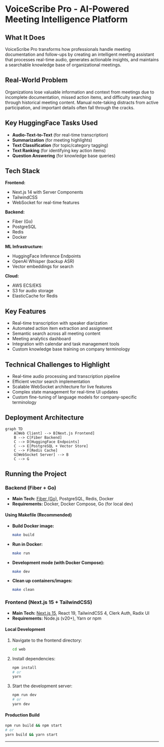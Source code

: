 # VoiceScribe Pro - AI-Powered Meeting Intelligence Platform

## What It Does
VoiceScribe Pro transforms how professionals handle meeting documentation and follow-ups by creating an intelligent meeting assistant that processes real-time audio, generates actionable insights, and maintains a searchable knowledge base of organizational meetings.

## Real-World Problem
Organizations lose valuable information and context from meetings due to incomplete documentation, missed action items, and difficulty searching through historical meeting content. Manual note-taking distracts from active participation, and important details often fall through the cracks.

## Key HuggingFace Tasks Used
- **Audio-Text-to-Text** (for real-time transcription)
- **Summarization** (for meeting highlights)
- **Text Classification** (for topic/category tagging)
- **Text Ranking** (for identifying key action items)
- **Question Answering** (for knowledge base queries)

## Tech Stack
**Frontend:**
- Next.js 14 with Server Components
- TailwindCSS
- WebSocket for real-time features

**Backend:**
- Fiber (Go)
- PostgreSQL 
- Redis 
- Docker

**ML Infrastructure:**
- HuggingFace Inference Endpoints
- OpenAI Whisper (backup ASR)
- Vector embeddings for search

**Cloud:**
- AWS ECS/EKS
- S3 for audio storage
- ElasticCache for Redis

## Key Features
- Real-time transcription with speaker diarization
- Automated action item extraction and assignment
- Semantic search across all meeting content
- Meeting analytics dashboard
- Integration with calendar and task management tools
- Custom knowledge base training on company terminology

## Technical Challenges to Highlight
- Real-time audio processing and transcription pipeline
- Efficient vector search implementation 
- Scalable WebSocket architecture for live features
- Complex state management for real-time UI updates
- Custom fine-tuning of language models for company-specific terminology


## Deployment Architecture
```mermaid
graph TD
    A[Web Client] --> B[Next.js Frontend]
    B --> C[Fiber Backend]
    C --> D[HuggingFace Endpoints]
    C --> E[PostgreSQL + Vector Store]
    C --> F[Redis Cache]
    G[WebSocket Server] --> B
    C --> G
```

## Running the Project

### Backend (Fiber + Go)
- **Main Tech:** [Fiber (Go)](https://gofiber.io/), PostgreSQL, Redis, Docker
- **Requirements:** Docker, Docker Compose, Go (for local dev)

#### Using Makefile (Recommended)
- **Build Docker image:**
  ```sh
  make build
  ```
- **Run in Docker:**
  ```sh
  make run
  ```
- **Development mode (with Docker Compose):**
  ```sh
  make dev
  ```
- **Clean up containers/images:**
  ```sh
  make clean
  ```

### Frontend (Next.js 15 + TailwindCSS)
- **Main Tech:** [Next.js 15](https://nextjs.org/), React 19, TailwindCSS 4, Clerk Auth, Radix UI
- **Requirements:** Node.js (v20+), Yarn or npm

#### Local Development
1. Navigate to the frontend directory:
   ```sh
   cd web
   ```
2. Install dependencies:
   ```sh
   npm install
   # or
   yarn
   ```
3. Start the development server:
   ```sh
   npm run dev
   # or
   yarn dev
   ```

#### Production Build
```sh
npm run build && npm start
# or
yarn build && yarn start
```

---

